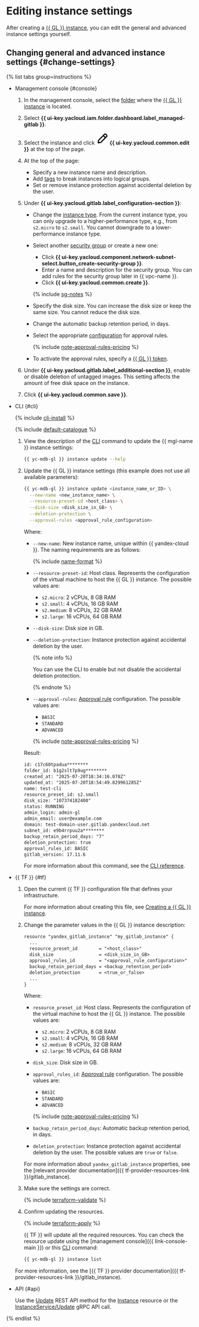 # Editing instance settings

After creating a [{{ GL }} instance](../../concepts/index.md#instance), you can edit the general and advanced instance settings yourself.

## Changing general and advanced instance settings {#change-settings}

{% list tabs group=instructions %}

- Management console {#console}

  1. In the management console, select the [folder](../../../resource-manager/concepts/resources-hierarchy.md#folder) where the [{{ GL }} instance](../../concepts/index.md#instance) is located.
  1. Select **{{ ui-key.yacloud.iam.folder.dashboard.label_managed-gitlab }}**.
  1. Select the instance and click ![image](../../../_assets/console-icons/pencil.svg) **{{ ui-key.yacloud.common.edit }}** at the top of the page.
  1. At the top of the page:

      * Specify a new instance name and description.
      * Add [tags](../../../resource-manager/concepts/labels.md) to break instances into logical groups.
      * Set or remove instance protection against accidental deletion by the user.

  1. Under **{{ ui-key.yacloud.gitlab.label_configuration-section }}**:

      * Change the [instance type](../../concepts/index.md#config). From the current instance type, you can only upgrade to a higher-performance type, e.g., from `s2.micro` to `s2.small`. You cannot downgrade to a lower-performance instance type.
      * Select another [security group](../../../vpc/concepts/security-groups.md) or create a new one:

        * Click **{{ ui-key.yacloud.component.network-subnet-select.button_create-security-group }}**.
        * Enter a name and description for the security group. You can add rules for the security group later in {{ vpc-name }}.
        * Click **{{ ui-key.yacloud.common.create }}**.

        {% include [sg-notes](../../../_includes/managed-gitlab/sg-notes.md) %}

      * Specify the disk size. You can increase the disk size or keep the same size. You cannot reduce the disk size.
      * Change the automatic backup retention period, in days.
      * Select the appropriate [configuration](../../concepts/approval-rules.md#packages) for approval rules.

          {% include [note-approval-rules-pricing](../../../_includes/managed-gitlab/note-approval-rules-pricing.md) %}

      * To activate the approval rules, specify a [{{ GL }} token](../approval-rules.md#gitlab-token).

  1. Under **{{ ui-key.yacloud.gitlab.label_additional-section }}**, enable or disable deletion of untagged images. This setting affects the amount of free disk space on the instance.
  1. Click **{{ ui-key.yacloud.common.save }}**.

- CLI {#cli}

  {% include [cli-install](../../../_includes/cli-install.md) %}

  {% include [default-catalogue](../../../_includes/default-catalogue.md) %}

  1. View the description of the [CLI](../../../cli) command to update the {{ mgl-name }} instance settings:

      ```bash
      {{ yc-mdb-gl }} instance update --help
      ```

  1. Update the {{ GL }} instance settings (this example does not use all available parameters):

      ```bash
      {{ yc-mdb-gl }} instance update <instance_name_or_ID> \
        --new-name <new_instance_name> \
        --resource-preset-id <host_class> \
        --disk-size <disk_size_in_GB> \
        --deletion-protection \
        --approval-rules <approval_rule_configuration>
      ```

      Where:

      * `--new-name`: New instance name, unique within {{ yandex-cloud }}. The naming requirements are as follows:

          {% include [name-format](../../../_includes/name-format.md) %}

      * `--resource-preset-id`: Host class. Represents the configuration of the virtual machine to host the {{ GL }} instance. The possible values are:

          * `s2.micro`: 2 vCPUs, 8 GB RAM
          * `s2.small`: 4 vCPUs, 16 GB RAM
          * `s2.medium`: 8 vCPUs, 32 GB RAM
          * `s2.large`: 16 vCPUs, 64 GB RAM

      * `--disk-size`: Disk size in GB.
      * `--deletion-protection`: Instance protection against accidental deletion by the user.

          {% note info %}

          You can use the CLI to enable but not disable the accidental deletion protection.

          {% endnote %}

      * `--approval-rules`: [Approval rule](../../concepts/approval-rules.md) configuration. The possible values are:

          * `BASIC`
          * `STANDARD`
          * `ADVANCED`

          {% include [note-approval-rules-pricing](../../../_includes/managed-gitlab/note-approval-rules-pricing.md) %}

      Result:

      ```text
      id: c17c60tpadua********
      folder_id: b1g2slt7p9ug********
      created_at: "2025-07-20T18:34:16.078Z"
      updated_at: "2025-07-20T18:54:49.829961285Z"
      name: test-cli
      resource_preset_id: s2.small
      disk_size: "107374182400"
      status: RUNNING
      admin_login: admin-gl
      admin_email: user@example.com
      domain: test-domain-user.gitlab.yandexcloud.net
      subnet_id: e9b4rrpuu2a********
      backup_retain_period_days: "7"
      deletion_protection: true
      approval_rules_id: BASIC
      gitlab_version: 17.11.6
      ```

      For more information about this command, see the [CLI reference](../../cli-ref/instance/update.md).

- {{ TF }} {#tf}

  1. Open the current {{ TF }} configuration file that defines your infrastructure.

      For more information about creating this file, see [Creating a {{ GL }} instance](instance-create.md#create).

  1. Change the parameter values in the {{ GL }} instance description:

      ```hcl
      resource "yandex_gitlab_instance" "my_gitlab_instance" {
        ...
        resource_preset_id        = "<host_class>"
        disk_size                 = <disk_size_in_GB>
        approval_rules_id         = "<approval_rule_configuration>"
        backup_retain_period_days = <backup_retention_period>
        deletion_protection       = <true_or_false>
        ...
      }
      ```

      Where:

      * `resource_preset_id`: Host class. Represents the configuration of the virtual machine to host the {{ GL }} instance. The possible values are:
          * `s2.micro`: 2 vCPUs, 8 GB RAM
          * `s2.small`: 4 vCPUs, 16 GB RAM
          * `s2.medium`: 8 vCPUs, 32 GB RAM
          * `s2.large`: 16 vCPUs, 64 GB RAM

      * `disk_size`: Disk size in GB.
      * `approval_rules_id`: [Approval rule](../../concepts/approval-rules.md) configuration. The possible values are:

          * `BASIC`
          * `STANDARD`
          * `ADVANCED`

          {% include [note-approval-rules-pricing](../../../_includes/managed-gitlab/note-approval-rules-pricing.md) %}

      * `backup_retain_period_days`: Automatic backup retention period, in days.
      * `deletion_protection`: Instance protection against accidental deletion by the user. The possible values are `true` or `false`.

      For more information about `yandex_gitlab_instance` properties, see the [relevant provider documentation]({{ tf-provider-resources-link }}/gitlab_instance).

  1. Make sure the settings are correct.

      {% include [terraform-validate](../../../_includes/mdb/terraform/validate.md) %}

  1. Confirm updating the resources.

      {% include [terraform-apply](../../../_includes/mdb/terraform/apply.md) %}

      {{ TF }} will update all the required resources. You can check the resource update using the [management console]({{ link-console-main }}) or this [CLI](../../../cli/) command:

      ```bash
      {{ yc-mdb-gl }} instance list
      ```

  For more information, see the [{{ TF }} provider documentation]({{ tf-provider-resources-link }}/gitlab_instance).

- API {#api}

  Use the [Update](../../api-ref/Instance/update.md) REST API method for the [Instance](../../api-ref/Instance/index.md) resource or the [InstanceService/Update](../../api-ref/grpc/Instance/update.md) gRPC API call.

{% endlist %}
